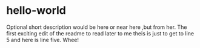 # hello-world
Optional short description would be here or near here ,but from her.
The first exciting edit of the readme to read later to me
theis is just to get to line 5
and here is line five. Whee!
